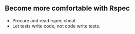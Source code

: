 ## Become more comfortable with Rspec

- Procure and read rspec cheat
- Let tests write code, not code write tests.
